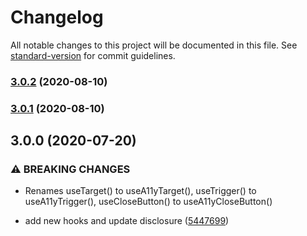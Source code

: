 # Changelog

All notable changes to this project will be documented in this file. See [standard-version](https://github.com/conventional-changelog/standard-version) for commit guidelines.

### [3.0.2](https://github.com/accessible-ui/drawer/compare/v3.0.1...v3.0.2) (2020-08-10)

### [3.0.1](https://github.com/accessible-ui/drawer/compare/v3.0.0...v3.0.1) (2020-08-10)

## 3.0.0 (2020-07-20)


### ⚠ BREAKING CHANGES

* Renames useTarget() to useA11yTarget(), useTrigger() to useA11yTrigger(),
useCloseButton() to useA11yCloseButton()

* add new hooks and update disclosure ([5447699](https://github.com/accessible-ui/drawer/commit/544769924f8752109d6c5cc2261834f4b150a5c3))
